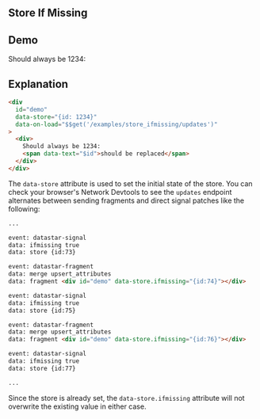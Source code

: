 ## Store If Missing

## Demo

<div
  data-on-load="$$get('/examples/store_ifmissing/updates')"
>
  <div>
    Should always be 1234:
    <span id="placeholder"></span>
  </div>
</div>

## Explanation

```html
<div
  id="demo"
  data-store="{id: 1234}"
  data-on-load="$$get('/examples/store_ifmissing/updates')"
>
  <div>
    Should always be 1234:
    <span data-text="$id">should be replaced</span>
  </div>
</div>
```

The `data-store` attribute is used to set the initial state of the store. You can check your browser's Network Devtools to see the `updates` endpoint alternates between sending fragments and direct signal patches like the following:

```md
...

event: datastar-signal
data: ifmissing true
data: store {id:73}

event: datastar-fragment
data: merge upsert_attributes
data: fragment <div id="demo" data-store.ifmissing="{id:74}"></div>

event: datastar-signal
data: ifmissing true
data: store {id:75}

event: datastar-fragment
data: merge upsert_attributes
data: fragment <div id="demo" data-store.ifmissing="{id:76}"></div>

event: datastar-signal
data: ifmissing true
data: store {id:77}

...
```

Since the store is already set, the `data-store.ifmissing` attribute will not overwrite the existing value in either case.
